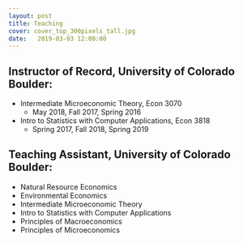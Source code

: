 ```yaml
---
layout: post
title: Teaching
cover: cover_top_300pixels_tall.jpg
date:   2019-03-03 12:00:00
---
```


## Instructor of Record, University of Colorado Boulder:
* Intermediate Microeconomic Theory, Econ 3070
	* May 2018, Fall 2017, Spring 2016
* Intro to Statistics with Computer Applications, Econ 3818
	* Spring 2017, Fall 2018, Spring 2019

## Teaching Assistant, University of Colorado Boulder:
* Natural Resource Economics
* Environmental Economics
* Intermediate Microeconomic Theory
* Intro to Statistics with Computer Applications
* Principles of Macroeconomics
* Principles of Microeconomics

